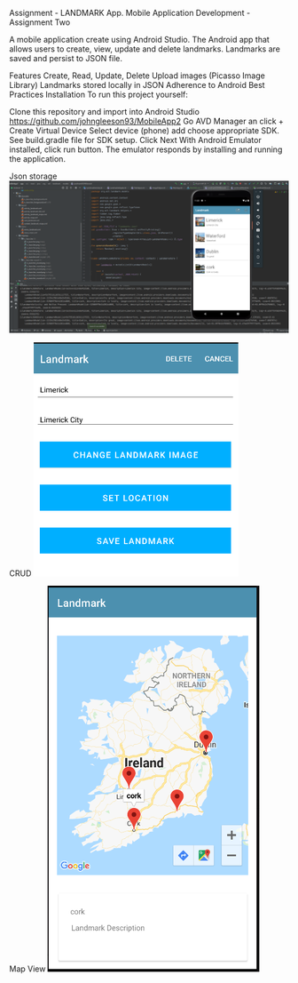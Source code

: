 Assignment - LANDMARK App.
Mobile Application Development - Assignment Two

A mobile application create using Android Studio. The Android app that allows users to create, view, update and delete landmarks. Landmarks are saved and persist to JSON file.

Features
Create, Read, Update, Delete
Upload images (Picasso Image Library)
Landmarks stored locally in JSON
Adherence to Android Best Practices
Installation
To run this project yourself:

Clone this repository and import into Android Studio
https://github.com/johngleeson93/MobileApp2
Go AVD Manager an click + Create Virtual Device
Select device (phone) add choose appropriate SDK. See build.gradle file for SDK setup.
Click Next
With Android Emulator installed, click run button.
The emulator responds by installing and running the application.

Json storage
![img_1.png](img_1.png)

CRUD
![img_2.png](img_2.png)

Map View
![img_3.png](img_3.png)

